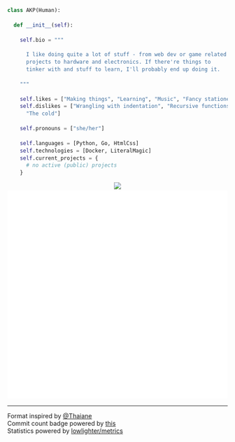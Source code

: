 ```py
class AKP(Human):

  def __init__(self):

    self.bio = """

      I like doing quite a lot of stuff - from web dev or game related
      projects to hardware and electronics. If there're things to
      tinker with and stuff to learn, I'll probably end up doing it.
    
    """

    self.likes = ["Making things", "Learning", "Music", "Fancy stationery"]
    self.dislikes = ["Wrangling with indentation", "Recursive functions",
      "The cold"]

    self.pronouns = ["she/her"]

    self.languages = [Python, Go, HtmlCss]
    self.technologies = [Docker, LiteralMagic]
    self.current_projects = {
      # no active (public) projects
    }
```

<p align="center">
  <a href="https://github.com/codemicro/githubCommitInfo"><img src="https://img.shields.io/endpoint?url=https://www.tdpain.net/api/commits&style=flat-square&color=blue"></a>
  <br>
  <img src="https://raw.githubusercontent.com/codemicro/codemicro/master/github-metrics.svg">
</p>

---
<!--Banner photo by [Jack Ward](https://unsplash.com/@jackward) on [Unsplash](https://unsplash.com/s/photos/forest-mountain)<br>-->
Format inspired by [@Thaiane](https://github.com/Thaiane)<br>
Commit count badge powered by [this](https://github.com/codemicro/githubCommitInfo)<br>
Statistics powered by [lowlighter/metrics](https://github.com/lowlighter/metrics)
